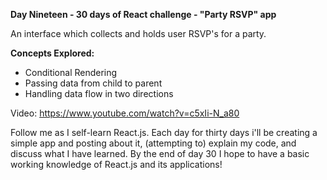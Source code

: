 **Day Nineteen - 30 days of React challenge - "Party RSVP" app**

An interface which collects and holds user RSVP's for a party.

**Concepts Explored:**
- Conditional Rendering
- Passing data from child to parent
- Handling data flow in two directions

Video: https://www.youtube.com/watch?v=c5xIi-N_a80

Follow me as I self-learn React.js. Each day for thirty days i'll be creating a simple app and posting about it, (attempting to) explain my code, and discuss what I have learned. By the end of day 30 I hope to have a basic working knowledge of React.js and its applications!
